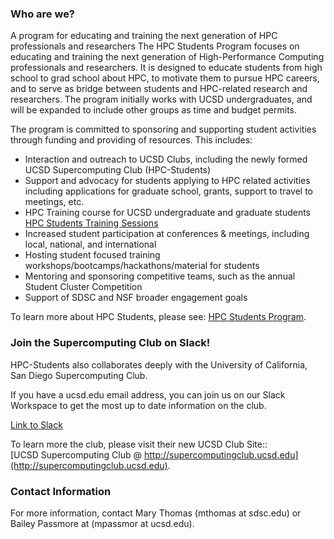 ### Who are we?

A program for educating and training the next generation of HPC professionals and researchers
The HPC Students Program focuses on educating and training the next generation of High-Performance Computing professionals and researchers. It is designed to educate students from high school to grad school about HPC, to motivate them to pursue HPC careers, and to serve as bridge between students and HPC-related research and researchers. The program initially works with UCSD undergraduates, and will be expanded to include other groups as time and budget permits.

The program is committed to sponsoring and supporting student activities through funding and providing of resources. This includes:

* Interaction and outreach to UCSD Clubs, including the newly formed UCSD Supercomputing Club (HPC-Students)
* Support and advocacy for students applying to HPC related activities including applications for graduate school, grants, support to travel to meetings, etc.
* HPC Training course for UCSD undergraduate and graduate students [HPC Students Training Sessions](https://hpc-students.sdsc.edu/hpc-training-sched-2019.html)
* Increased student participation at conferences & meetings, including local, national, and international
* Hosting student focused training workshops/bootcamps/hackathons/material for students
* Mentoring and sponsoring competitive teams, such as the annual Student Cluster Competition
* Support of SDSC and NSF broader engagement goals


To learn more about HPC Students, please see: [HPC Students Program](https://www.sdsc.edu/education_and_training/hpc_students.html).


### Join the Supercomputing Club on Slack!

HPC-Students also collaborates deeply with  the University of California, San Diego Supercomputing Club.

If you have a ucsd.edu email address, you can join us on our Slack Workspace to get the most up to date information on the club.

[Link to Slack](https://hpcstudentsatsdsc.slack.com)

To learn more the club, please visit their new UCSD Club Site:: <br>
[UCSD Supercomputing Club @ http://supercomputingclub.ucsd.edu](http://supercomputingclub.ucsd.edu). <br>


### Contact Information

For more information, contact Mary Thomas (mthomas at sdsc.edu) 
or Bailey Passmore at (mpassmor at ucsd.edu).
